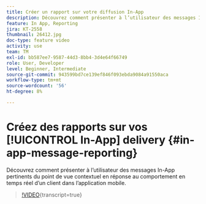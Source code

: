 ```yaml
---
title: Créer un rapport sur votre diffusion In-App
description: Découvrez comment présenter à l’utilisateur des messages In-App pertinents du point de vue contextuel en réponse au comportement en temps réel d’un client dans l’application mobile.
feature: In App, Reporting
jira: KT-2558
thumbnail: 26412.jpg
doc-type: feature video
activity: use
team: TM
exl-id: bb587ee7-9587-44d3-8bb4-3d4e64f66749
role: User, Developer
level: Beginner, Intermediate
source-git-commit: 943599bd7ce139ef846f093ebda9084a91550aca
workflow-type: tm+mt
source-wordcount: '56'
ht-degree: 8%

---
```


# Créez des rapports sur vos [!UICONTROL In-App] delivery {#in-app-message-reporting}

Découvrez comment présenter à l’utilisateur des messages In-App pertinents du point de vue contextuel en réponse au comportement en temps réel d’un client dans l’application mobile.

>[!VIDEO](https://video.tv.adobe.com/v/26412?learn=on){transcript=true}
